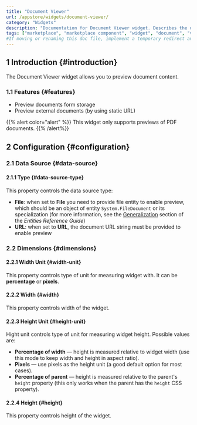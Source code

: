 ```yaml
---
title: "Document Viewer"
url: /appstore/widgets/document-viewer/
category: "Widgets"
description: "Documentation for Document Viewer widget. Describes the usecase, features, and configuration of the Document Viewer widget which is available in the Mendix Marketplace."
tags: ["marketplace", "marketplace component", "widget", "document", "viewer", "platform support", "pdf", "preview"]
#If moving or renaming this doc file, implement a temporary redirect and let the respective team know they should update the URL in the product. See Mapping to Products for more details.
---
```




## 1 Introduction {#introduction}

The Document Viewer widget allows you to preview document content. 

### 1.1 Features {#features}

* Preview documents form storage
* Preview external documents (by using static URL)

{{% alert color="alert" %}} 
This widget only supports previews of PDF documents. 
{{% /alert%}}

## 2 Configuration {#configuration}

### 2.1 Data Source {#data-source}

#### 2.1.1 Type {#data-source-type}

This property controls the data source type:

* **File**: when set to **File** you need to provide file entity to enable preview, which should be an object of entity `System.FileDocument` or its specialization (for more information, see the [Generalization](/refguide/entities/#generalization) section of the *Entities Reference Guide*)
* **URL**: when set to **URL**, the document URL string must be provided to enable preview

### 2.2 Dimensions	{#dimensions}

#### 2.2.1 Width Unit {#width-unit}

This property controls type of unit for measuring widget with. It can be **percentage** or **pixels**.

#### 2.2.2 Width {#width}

This property controls width of the widget.

#### 2.2.3 Height Unit {#height-unit}

Hight unit controls type of unit for measuring widget height. Possible values are:

* **Percentage of width** — height is measured relative to widget width (use this mode to keep width and height in aspect ratio).
* **Pixels** — use pixels as the height unit (a good default option for most cases).
* **Percentage of parent** — height is measured relative to the parent's `height` property (this only works when the parent has the `height` CSS property).


#### 2.2.4 Height {#height}

This property controls height of the widget.
